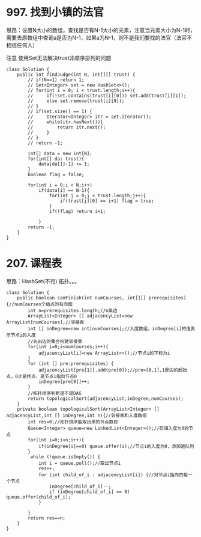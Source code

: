 # 997. 找到小镇的法官 #
思路：设置N大小的数组，查找是否有N-1大小的元素，注意当元素大小为N-1时，需要去原数组中查询a是否为N-1，如果a为N-1，则不是我们要找的法官（法官不相信任何人）

注意 使用Set无法解决trust非顺序排列的问题

	class Solution {
	    public int findJudge(int N, int[][] trust) {
	        // if(N==1) return 1;
	        // Set<Integer> set = new HashSet<>();
	        // for(int i = 0; i < trust.length;i++){
	        //     if(!set.contains(trust[i][0])) set.add(trust[i][1]);
	        //     else set.remove(trust[i][0]);
	        // }
	        // if(set.size() == 1) {
	        //     Iterator<Integer> itr = set.iterator();
	        //     while(itr.hasNext()){
	        //         return itr.next();
	        //     }
	        // }
	        // return -1; 
	
	        int[] data = new int[N];
	        for(int[] da: trust){
	            data[da[1]-1] += 1;
	        }
	        boolean flag = false;
	
	        for(int i = 0;i < N;i++)
	            if(data[i] == N-1){
	                for(int j = 0;j < trust.length;j++){
	                    if(trust[j][0] == i+1) flag = true;
	                }
	                if(!flag) return i+1;
	
	            }
	        return -1;
	    }
	}

# 207. 课程表 #
思路：HashSet(不行)
拓扑。。。

	class Solution {
	    public boolean canFinish(int numCourses, int[][] prerequisites) {//numCourses个结点的有向图
	        int n=prerequisites.length;//n条边
	        ArrayList<Integer> [] adjacencyList=new ArrayList[numCourses];//邻接表
	        int [] inDegree=new int[numCourses];//入度数组，inDegree[i]的值表示节点i的入度
	        //先由边的集合构建邻接表
	        for(int i=0;i<numCourses;i++){
	            adjacencyList[i]=new ArrayList<>();//节点i的下标为i
	        }
	        for (int [] pre:prerequisites) {
	            adjacencyList[pre[1]].add(pre[0]);//pre=[0,1],1是边的起始点，0才是终点，是节点1指向节点0
	            inDegree[pre[0]]++;
	        }
	        //拓扑排序判断是不是DAG
	        return topologicalSort(adjacencyList,inDegree,numCourses);
	    }
	    private boolean topologicalSort(ArrayList<Integer> [] adjacencyList,int [] inDegree,int n){//邻接表和入度数组
	        int res=0;//拓扑排序能取出来的节点数目
	        Queue<Integer> queue=new LinkedList<Integer>();//存储入度为0的节点
	        for(int i=0;i<n;i++){
	            if(inDegree[i]==0) queue.offer(i);//节点i的入度为0，添加进队列
	        }
	         while (!queue.isEmpty()) {
	            int i = queue.poll();//取出节点i
	            res++;
	            for (int child_of_i : adjacencyList[i]) {//对节点i指向的每一个节点
	                inDegree[child_of_i]--;
	                if (inDegree[child_of_i] == 0) queue.offer(child_of_i);
	            }
	           
	        }
	        return res==n;
	    }
	}
